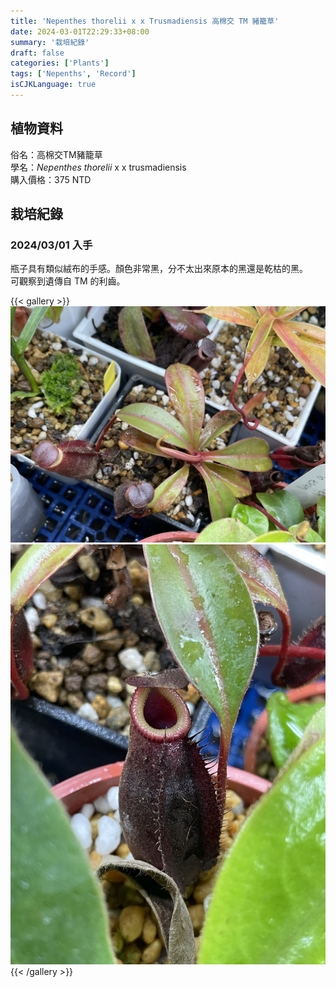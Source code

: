 ```yaml
---
title: 'Nepenthes thorelii x x Trusmadiensis 高棉交 TM 豬籠草'
date: 2024-03-01T22:29:33+08:00
summary: '栽培紀錄'
draft: false
categories: ['Plants']
tags: ['Nepenths', 'Record']
isCJKLanguage: true
---
```


## 植物資料

俗名：高棉交TM豬籠草  
學名：*Nepenthes thorelii* x x trusmadiensis  
購入價格：375 NTD  

## 栽培紀錄

### 2024/03/01 入手

瓶子具有類似絨布的手感。顏色非常黑，分不太出來原本的黑還是乾枯的黑。  
可觀察到遺傳自 TM 的利齒。  

{{< gallery >}}
  <img src="./images/2024-03-01(1).jpg" class="grid-w50">
  <img src="./images/2024-03-01(2).jpg" class="grid-w50">
{{< /gallery >}}
